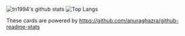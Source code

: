 ![tn1994's github stats](https://github-readme-stats.vercel.app/api?username=tn1994&count_private=true&show_icons=true&theme=radical)
![Top Langs](https://github-readme-stats.vercel.app/api/top-langs/?username=tn1994&theme=radical)

These cards are powered by https://github.com/anuraghazra/github-readme-stats
